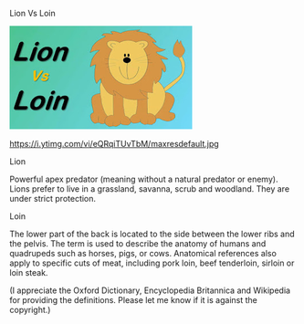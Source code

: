 Lion Vs Loin


![Lion Vs Loin](https://github.com/ywangnccu/ywang/blob/main/images/LionVsLoin.jpg)

https://i.ytimg.com/vi/eQRqiTUvTbM/maxresdefault.jpg

 
Lion

Powerful apex predator (meaning without a natural predator or enemy). Lions prefer to live in a grassland, savanna, scrub and woodland. They are under strict protection.

 
Loin

The lower part of the back is located to the side between the lower ribs and the pelvis. 
The term is used to describe the anatomy of humans and quadrupeds such as horses, pigs, or cows. 
Anatomical references also apply to specific cuts of meat, including pork loin, beef tenderloin, sirloin or loin steak.


(I appreciate the Oxford Dictionary, Encyclopedia Britannica and Wikipedia for providing the definitions. Please let me know if it is against the copyright.)
